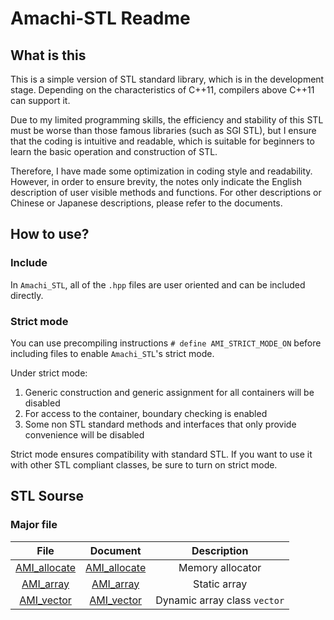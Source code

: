 # Amachi-STL Readme

## What is this

This is a simple version of STL standard library, which is in the development stage. Depending on the characteristics of C++11, compilers above C++11 can support it.

Due to my limited programming skills, the efficiency and stability of this STL must be worse than those famous libraries (such as SGI STL), but I ensure that the coding is intuitive and readable, which is suitable for beginners to learn the basic operation and construction of STL.

Therefore, I have made some optimization in coding style and readability. However, in order to ensure brevity, the notes only indicate the English description of user visible methods and functions. For other descriptions or Chinese or Japanese descriptions, please refer to the documents.

## How to use?

### Include

In `Amachi_STL`, all of the `.hpp` files are user oriented and can be included directly.

### Strict mode

You can use precompiling instructions `# define AMI_STRICT_MODE_ON` before including files to enable `Amachi_STL`'s strict mode.

Under strict mode:

1. Generic construction and generic assignment for all containers will be disabled
2. For access to the container, boundary checking is enabled
3. Some non STL standard methods and interfaces that only provide convenience will be disabled

Strict mode ensures compatibility with standard STL. If you want to use it with other STL compliant classes, be sure to turn on strict mode.

## STL Sourse

### Major file

|File|Document|Description|
|:----:|:----:|:----:|
|[AMI_allocate](../../Amachi_STL/AMI_allocate)|[AMI_allocate](/Document/en/_details_document/AMI_allocate.md)|Memory allocator|
|[AMI_array](../../Amachi_STL/AMI_array)|[AMI_array](/Document/en/_details_document/AMI_array.md)|Static array|
|[AMI_vector](../../Amachi_STL/AMI_vector)|[AMI_vector](/Document/en/_details_document/AMI_vector.md)|Dynamic array class `vector`|

